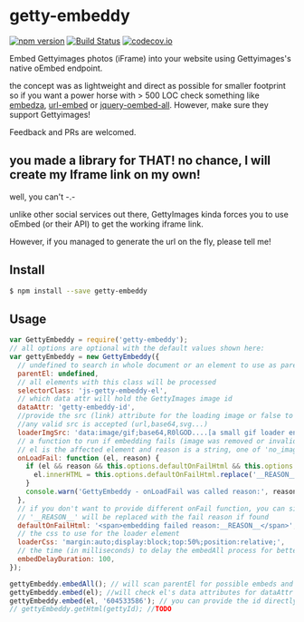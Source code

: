 # getty-embeddy

[![npm version](https://badge.fury.io/js/getty-embeddy.svg)](https://www.npmjs.com/package/getty-embeddy) [![Build Status](https://travis-ci.org/Tickaroo/getty-embeddy.svg?branch=master)](https://travis-ci.org/Tickaroo/getty-embeddy) [![codecov.io](https://codecov.io/github/Tickaroo/getty-embeddy/coverage.svg?branch=master)](https://codecov.io/github/Tickaroo/getty-embeddy?branch=master)

Embed Gettyimages photos (iFrame) into your website using Gettyimages's native oEmbed endpoint.

the concept was as lightweight and direct as possible for smaller footprint so if you want a power horse with > 500 LOC check something like [embedza](https://www.npmjs.com/package/embedza), [url-embed](https://github.com/mkopit/url-embed) or [jquery-oembed-all](https://github.com/starfishmod/jquery-oembed-all).
However, make sure they support Gettyimages!

Feedback and PRs are welcomed.

## you made a library for THAT! no chance, I will create my Iframe link on my own!
well, you can't -.-

unlike other social services out there, GettyImages kinda forces you to use oEmbed (or their API) to get the working iframe link.

However, if you managed to generate the url on the fly, please tell me!

## Install

```bash
$ npm install --save getty-embeddy
```

## Usage

```javascript
var GettyEmbeddy = require('getty-embeddy');
// all options are optional with the default values shown here:
var gettyEmbeddy = new GettyEmbeddy({
  // undefined to search in whole document or an element to use as parent for better performance (recommended!)
  parentEl: undefined,    
  // all elements with this class will be processed          
  selectorClass: 'js-getty-embeddy-el',
  // which data attr will hold the GettyImages image id
  dataAttr: 'getty-embeddy-id',
  //provide the src (link) attribute for the loading image or false to disable
  //any valid src is accepted (url,base64,svg...)
  loaderImgSrc: 'data:image/gif;base64,R0lGOD....[a small gif loader encoded in base64]',
  // a function to run if embedding fails (image was removed or invalid id etc...)
  // el is the affected element and reason is a string, one of 'no_image_id','invalid_response','connection_error'
  onLoadFail: function (el, reason) {
    if (el && reason && this.options.defaultOnFailHtml && this.options.defaultOnFailHtml.replace) {
      el.innerHTML = this.options.defaultOnFailHtml.replace('__REASON__', reason);
    }
    console.warn('GettyEmbeddy - onLoadFail was called reason:', reason, ' element:', el);
  },
  // if you don't want to provide different onFail function, you can simply change the html here
  // '__REASON__' will be replaced with the fail reason if found
  defaultOnFailHtml: '<span>embedding failed reason:__REASON__</span>',
  // the css to use for the loader element
  loaderCss: 'margin:auto;display:block;top:50%;position:relative;',
  // the time (in milliseconds) to delay the embedAll process for better performance, set to 0 to disable
  embedDelayDuration: 100,
});

gettyEmbeddy.embedAll(); // will scan parentEl for possible embeds and load them (with the 'embedDelayDuration' delay between each embed)
gettyEmbeddy.embed(el); //will check el's data attributes for dataAttr to get image id
gettyEmbeddy.embed(el, '604533586'); // you can provide the id directly if the element doesn't have one or if you need to override it
// gettyEmbeddy.getHtml(gettyId); //TODO
```
